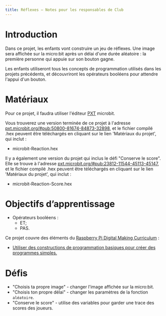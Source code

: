 ```yaml
---
title: Réflexes — Notes pour les responsables de Club
---
```


# Introduction
Dans ce projet, les enfants vont construire un jeu de réflexes. Une image sera affichée sur la micro:bit après un délai d'une durée aléatoire : la première personne qui appuie sur son bouton gagne.

Les enfants utiliseront tous les concepts de programmation utilisés dans les projets précédents, et découvriront les opérateurs booléens pour attendre l'appui d'un bouton.

# Matériaux
Pour ce projet, il faudra utiliser l'éditeur [PXT](http://jumpto.cc/pxt-new) microbit.

Vous trouverez une version terminée de ce projet à l'adresse [pxt.microbit.org/#pub:50800-81674-84873-32898](https://pxt.microbit.org/#pub:50800-81674-84873-32898),  et le fichier compilé .hex peuvent être téléchargés en cliquant sur le lien 'Matériaux du projet', qui inclut&nbsp;:

+ microbit-Reaction.hex

Il y a également une version du projet qui inclus le défi "Conserve le score". Elle se trouve à l'adresse [pxt.microbit.org/#pub:23812-11544-45113-45147](https://pxt.microbit.org/#pub:23812-11544-45113-45147), et le fichier compilé .hex peuvent être téléchargés en cliquant sur le lien 'Matériaux du projet', qui inclut&nbsp;:

+ microbit-Reaction-Score.hex

# Objectifs d’apprentissage
+ Opérateurs booléens&nbsp;:
	+ ET;
	+ PAS.

Ce projet couvre des éléments du [Raspberry Pi Digital Making Curriculum](http://rpf.io/curriculum)&nbsp;:

+ [Utiliser des constructions de programmation basiques pour créer des programmes simples.](https://www.raspberrypi.org/curriculum/programming/creator)

# Défis
+ "Choisis ta propre image" - changer l'image affichée sur la micro:bit.
+ "Choisis ton propre délai" - changer les paramètres de la fonction `aléatoire`.
+ "Conserve le score" - utilise des variables pour garder une trace des scores des joueurs.